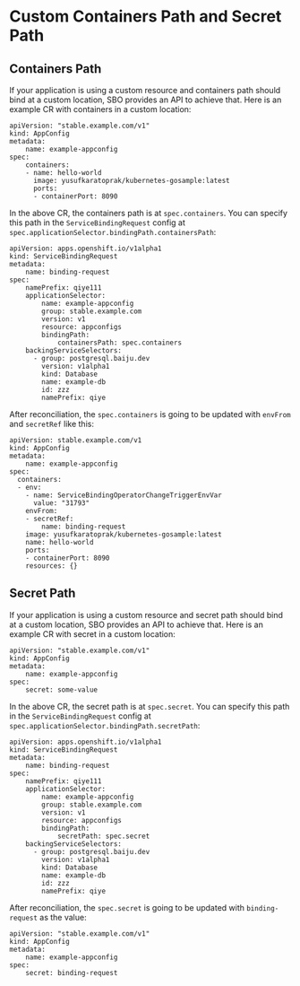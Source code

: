 # Custom Containers Path and Secret Path

## Containers Path

If your application is using a custom resource and containers path should bind
at a custom location, SBO provides an API to achieve that.  Here is an example
CR with containers in a custom location:

```
apiVersion: "stable.example.com/v1"
kind: AppConfig
metadata:
    name: example-appconfig
spec:
    containers:
    - name: hello-world
      image: yusufkaratoprak/kubernetes-gosample:latest
      ports:
      - containerPort: 8090
```

In the above CR, the containers path is at `spec.containers`.  You can specify
this path in the `ServiceBindingRequest` config at
`spec.applicationSelector.bindingPath.containersPath`:

```
apiVersion: apps.openshift.io/v1alpha1
kind: ServiceBindingRequest
metadata:
    name: binding-request
spec:
    namePrefix: qiye111
    applicationSelector:
        name: example-appconfig
        group: stable.example.com
        version: v1
        resource: appconfigs
        bindingPath:
            containersPath: spec.containers
    backingServiceSelectors:
      - group: postgresql.baiju.dev
        version: v1alpha1
        kind: Database
        name: example-db
        id: zzz
        namePrefix: qiye
```

After reconciliation, the `spec.containers` is going to be updated with
`envFrom` and `secretRef` like this:

```
apiVersion: stable.example.com/v1
kind: AppConfig
metadata:
    name: example-appconfig
spec:
  containers:
  - env:
    - name: ServiceBindingOperatorChangeTriggerEnvVar
      value: "31793"
    envFrom:
    - secretRef:
        name: binding-request
    image: yusufkaratoprak/kubernetes-gosample:latest
    name: hello-world
    ports:
    - containerPort: 8090
    resources: {}
```

## Secret Path

If your application is using a custom resource and secret path should bind at a
custom location, SBO provides an API to achieve that.  Here is an example CR
with secret in a custom location:

```
apiVersion: "stable.example.com/v1"
kind: AppConfig
metadata:
    name: example-appconfig
spec:
    secret: some-value
```

In the above CR, the secret path is at `spec.secret`.  You can specify
this path in the `ServiceBindingRequest` config at
`spec.applicationSelector.bindingPath.secretPath`:


```
apiVersion: apps.openshift.io/v1alpha1
kind: ServiceBindingRequest
metadata:
    name: binding-request
spec:
    namePrefix: qiye111
    applicationSelector:
        name: example-appconfig
        group: stable.example.com
        version: v1
        resource: appconfigs
        bindingPath:
            secretPath: spec.secret
    backingServiceSelectors:
      - group: postgresql.baiju.dev
        version: v1alpha1
        kind: Database
        name: example-db
        id: zzz
        namePrefix: qiye
```

After reconciliation, the `spec.secret` is going to be updated with
`binding-request` as the value:

```
apiVersion: "stable.example.com/v1"
kind: AppConfig
metadata:
    name: example-appconfig
spec:
    secret: binding-request
```
